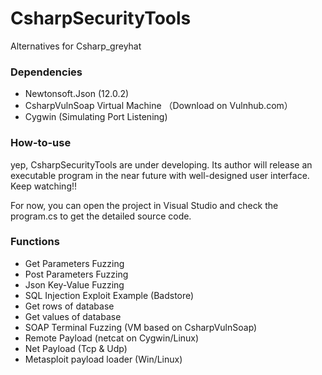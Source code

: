 # CsharpSecurityTools
Alternatives for Csharp_greyhat

### Dependencies

- Newtonsoft.Json (12.0.2)
- CsharpVulnSoap Virtual Machine （Download on Vulnhub.com）
- Cygwin (Simulating Port Listening)

### How-to-use

yep, CsharpSecurityTools are under developing. Its author will release an executable program in the near future with well-designed user interface. Keep watching!!

For now, you can open the project in Visual Studio and check the program.cs to get the detailed source code.

### Functions

- Get Parameters Fuzzing
- Post Parameters Fuzzing
- Json Key-Value Fuzzing
- SQL Injection Exploit Example (Badstore)
- Get rows of database
- Get values of database
- SOAP Terminal Fuzzing (VM based on CsharpVulnSoap)
- Remote Payload (netcat on Cygwin/Linux)
- Net Payload (Tcp & Udp)
- Metasploit payload loader (Win/Linux)
